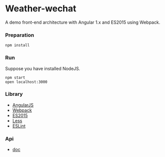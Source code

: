 # Weather-wechat

A demo front-end architecture with Angular 1.x and ES2015 using Webpack.


### Preparation

```
npm install
```

### Run
Suppose you have installed NodeJS.

```
npm start
open localhost:3000
```

### Library

- [AngularJS](https://angularjs.org/)
- [Webpack](https://webpack.github.io/)
- [ES2015](https://babeljs.io/docs/learn-es2015/)
- [Less](http://lesscss.org/)
- [ESLint](http://eslint.org/)


### Api

- [doc](/doc/README.md)
